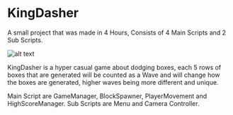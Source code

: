 # KingDasher
A small project that was made in 4 Hours, Consists of 4 Main Scripts and 2 Sub Scripts.

![alt text](https://img.itch.zone/aW1hZ2UvMTg2MDEyNi8xMDkyOTkzNi5wbmc=/original/JCLBzv.png)

KingDasher is a hyper casual game about dodging boxes, each 5 rows of boxes that are generated will be counted as a Wave and will change how
the boxes are generated, higher waves being more different and unique.

Main Script are GameManager, BlockSpawner, PlayerMovement and HighScoreManager.
Sub Scripts are Menu and Camera Controller.
